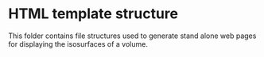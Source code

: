 
# HTML template structure

This folder contains file structures used to generate
stand alone web pages for displaying the isosurfaces of
a volume.
